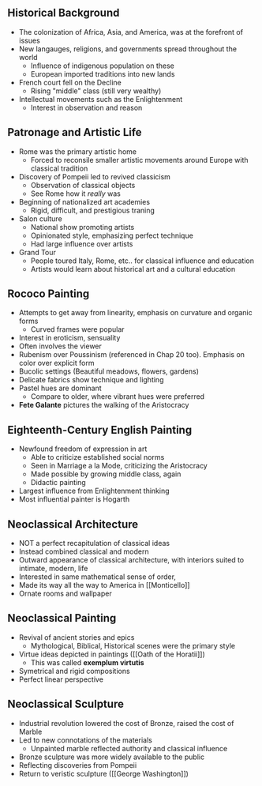 ## Historical Background
- The colonization of Africa, Asia, and America, was at the forefront of issues
- New langauges, religions, and governments spread throughout the world
	- Influence of indigenous population on these
	- European imported traditions into new lands
- French court fell on the Decline
	- Rising "middle" class (still very wealthy)
- Intellectual movements such as the Enlightenment
	- Interest in observation and reason

## Patronage and Artistic Life
- Rome was the primary artistic home
	- Forced to reconsile smaller artistic movements around Europe with classical tradition
- Discovery of Pompeii led to revived classicism 
	- Observation of classical objects
	- See Rome how it *really* was
- Beginning of nationalized art academies
	- Rigid, difficult, and prestigious traning
- Salon culture
	- National show promoting artists
	- Opinionated style, emphasizing perfect technique
	- Had large influence over artists
- Grand Tour
	- People toured Italy, Rome, etc.. for classical influence and education
	- Artists would learn about historical art and a cultural education

## Rococo Painting
- Attempts to get away from linearity, emphasis on curvature and organic forms
	- Curved frames were popular
 - Interest in eroticism, sensuality
 - Often involves the viewer
 - Rubenism over Poussinism (referenced in Chap 20 too). Emphasis on color over explicit form
- Bucolic settings (Beautiful meadows, flowers, gardens)
- Delicate fabrics show technique and lighting
- Pastel hues are dominant
	- Compare to older, where vibrant hues were preferred
 - **Fete Galante** pictures the walking of the Aristocracy


## Eighteenth-Century English Painting
- Newfound freedom of expression in art
	- Able to criticize established social norms
	 - Seen in Marriage a la Mode, criticizing the Aristocracy
	- Made possible by growing middle class, again
	- Didactic painting
- Largest influence from Enlightenment thinking
- Most influential painter is Hogarth

## Neoclassical Architecture
- NOT a perfect recapitulation of classical ideas
- Instead combined classical and modern
- Outward appearance of classical architecture, with interiors suited to intimate, modern, life
- Interested in same mathematical sense of order, 
- Made its way all the way to America in [[Monticello]]
- Ornate rooms and wallpaper

## Neoclassical Painting
- Revival of ancient stories and epics
	- Mythological, Biblical, Historical scenes were the primary style
- Virtue ideas depicted in paintings ([[Oath of the Horatii]])
	- This was called **exemplum virtutis**
 - Symetrical and rigid compositions
 - Perfect linear perspective

## Neoclassical Sculpture
- Industrial revolution lowered the cost of Bronze, raised the cost of Marble
- Led to new connotations of the materials
	- Unpainted marble reflected authority and classical influence
- Bronze sculpture was more widely available to the public
- Reflecting discoveries from Pompeii
- Return to veristic sculpture ([[George Washington]])